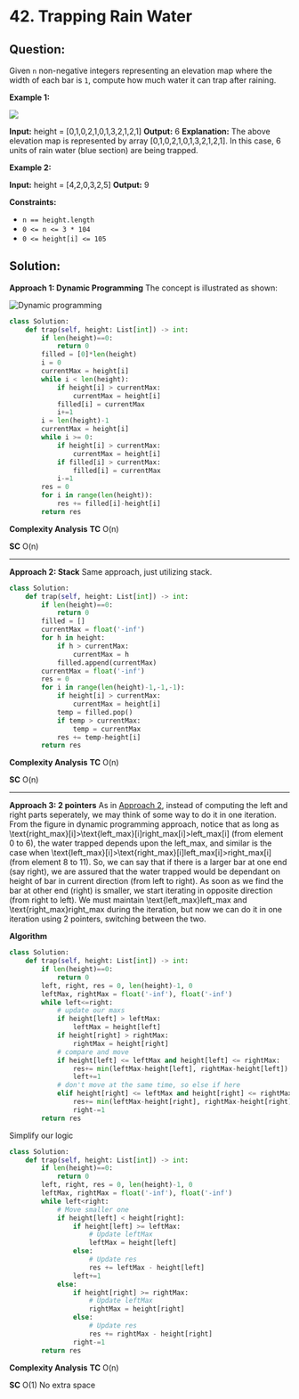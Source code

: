 
  

# 42. Trapping Rain Water

## Question:

Given  `n`  non-negative integers representing an elevation map where the width of each bar is  `1`, compute how much water it can trap after raining.

**Example 1:**

![](https://assets.leetcode.com/uploads/2018/10/22/rainwatertrap.png)

**Input:** height = [0,1,0,2,1,0,1,3,2,1,2,1]
**Output:** 6
**Explanation:** The above elevation map is represented by array [0,1,0,2,1,0,1,3,2,1,2,1]. In this case, 6 units of rain water (blue section) are being trapped.

**Example 2:**

**Input:** height = [4,2,0,3,2,5]
**Output:** 9

**Constraints:**

-   `n == height.length`
-   `0 <= n <= 3 * 104`
-   `0 <= height[i] <= 105`
## Solution:
**Approach 1: Dynamic Programming**
The concept is illustrated as shown:

![Dynamic programming](https://leetcode.com/problems/trapping-rain-water/Figures/42/trapping_rain_water.png)
```python
class Solution:
    def trap(self, height: List[int]) -> int:
        if len(height)==0:
            return 0
        filled = [0]*len(height)
        i = 0
        currentMax = height[i]
        while i < len(height):
            if height[i] > currentMax:
                currentMax = height[i]
            filled[i] = currentMax
            i+=1
        i = len(height)-1
        currentMax = height[i]
        while i >= 0:
            if height[i] > currentMax:
                currentMax = height[i]
            if filled[i] > currentMax:
                filled[i] = currentMax
            i-=1
        res = 0
        for i in range(len(height)):
            res += filled[i]-height[i]
        return res
```
**Complexity Analysis**
**TC** 
O(n) 

**SC** 
O(n)

---

**Approach 2: Stack**
Same approach, just utilizing stack.

```python
class Solution:
    def trap(self, height: List[int]) -> int:
        if len(height)==0:
            return 0
        filled = []
        currentMax = float('-inf')
        for h in height:
            if h > currentMax:
                currentMax = h
            filled.append(currentMax)
        currentMax = float('-inf')
        res = 0
        for i in range(len(height)-1,-1,-1):
            if height[i] > currentMax:
                currentMax = height[i]
            temp = filled.pop()
            if temp > currentMax:
                temp = currentMax
            res += temp-height[i]
        return res
```

**Complexity Analysis**
**TC** 
O(n) 

**SC** 
O(n) 

---

**Approach 3: 2 pointers**
As in  [Approach 2](https://leetcode.com/problems/trapping-rain-water/solution/#approach-2-dynamic-programming), instead of computing the left and right parts seperately, we may think of some way to do it in one iteration. From the figure in dynamic programming approach, notice that as long as  \text{right\_max}[i]>\text{left\_max}[i]right_max[i]>left_max[i]  (from element 0 to 6), the water trapped depends upon the left_max, and similar is the case when  \text{left\_max}[i]>\text{right\_max}[i]left_max[i]>right_max[i]  (from element 8 to 11). So, we can say that if there is a larger bar at one end (say right), we are assured that the water trapped would be dependant on height of bar in current direction (from left to right). As soon as we find the bar at other end (right) is smaller, we start iterating in opposite direction (from right to left). We must maintain  \text{left\_max}left_max  and  \text{right\_max}right_max  during the iteration, but now we can do it in one iteration using 2 pointers, switching between the two.

**Algorithm**
```python
class Solution:
    def trap(self, height: List[int]) -> int:
        if len(height)==0:
            return 0
        left, right, res = 0, len(height)-1, 0
        leftMax, rightMax = float('-inf'), float('-inf')
        while left<=right:
            # update our maxs
            if height[left] > leftMax:
                leftMax = height[left]
            if height[right] > rightMax:
                rightMax = height[right]
            # compare and move
            if height[left] <= leftMax and height[left] <= rightMax:
                res+= min(leftMax-height[left], rightMax-height[left])
                left+=1
            # don't move at the same time, so else if here
            elif height[right] <= leftMax and height[right] <= rightMax:
                res+= min(leftMax-height[right], rightMax-height[right])
                right-=1
        return res
```
Simplify our logic
```python
class Solution:
    def trap(self, height: List[int]) -> int:
        if len(height)==0:
            return 0
        left, right, res = 0, len(height)-1, 0
        leftMax, rightMax = float('-inf'), float('-inf')
        while left<right:
            # Move smaller one
            if height[left] < height[right]:
                if height[left] >= leftMax:
                    # Update leftMax
                    leftMax = height[left]
                else:
                    # Update res
                    res += leftMax - height[left]
                left+=1
            else:
                if height[right] >= rightMax:
                    # Update leftMax
                    rightMax = height[right]
                else:
                    # Update res
                    res += rightMax - height[right]
                right-=1
        return res
```
**Complexity Analysis**
**TC** 
O(n) 

**SC** 
O(1) No extra space
